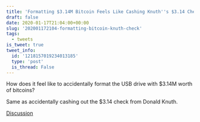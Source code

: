 ```yaml
---
title: 'Formatting $3.14M Bitcoin Feels Like Cashing Knuth''s $3.14 Check'
draft: false
date: 2020-01-17T21:04:00+00:00
slug: '202001172104-formatting-bitcoin-knuth-check'
tags:
  - tweets
is_tweet: true
tweet_info:
  id: '1218157019234013185'
  type: 'post'
  is_thread: False
---
```




How does it feel like to accidentally format the USB drive with $3.14M worth of bitcoins?

Same as accidentally cashing out the $3.14 check from Donald Knuth.

[Discussion](https://x.com/sytelus/status/1218157019234013185)

